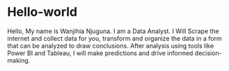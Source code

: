 # Hello-world
Hello, 
My name is Wanjihia Njuguna. I am a Data Analyst. I Will Scrape the internet and collect data for you, transform and organize the data in a form that can be analyzed to draw conclusions. After analysis using tools like Power BI and Tableau, I will make predictions and drive informed decision-making. 
